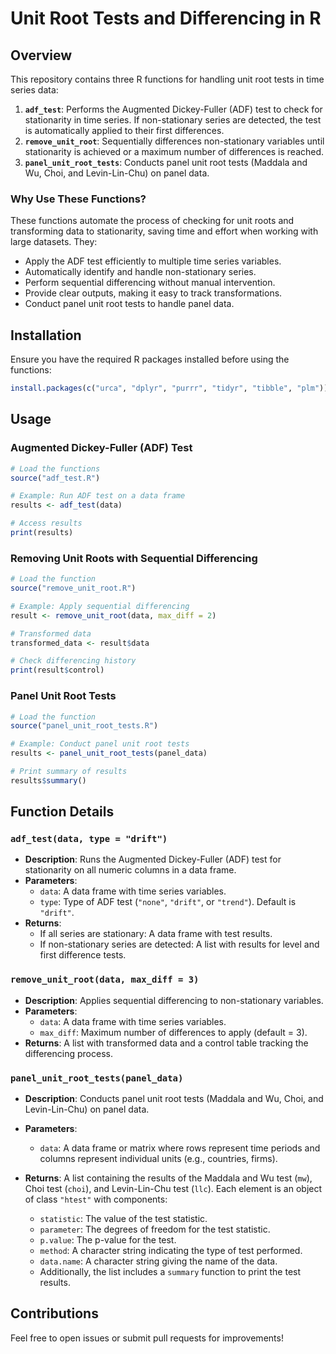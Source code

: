 # Unit Root Tests and Differencing in R

## Overview
This repository contains three R functions for handling unit root tests in time series data:

1. **`adf_test`**: Performs the Augmented Dickey-Fuller (ADF) test to check for stationarity in time series. If non-stationary series are detected, the test is automatically applied to their first differences.
2. **`remove_unit_root`**: Sequentially differences non-stationary variables until stationarity is achieved or a maximum number of differences is reached.
3. **`panel_unit_root_tests`**: Conducts panel unit root tests (Maddala and Wu, Choi, and Levin-Lin-Chu) on panel data.

### Why Use These Functions?
These functions automate the process of checking for unit roots and transforming data to stationarity, saving time and effort when working with large datasets. They:
- Apply the ADF test efficiently to multiple time series variables.
- Automatically identify and handle non-stationary series.
- Perform sequential differencing without manual intervention.
- Provide clear outputs, making it easy to track transformations.
- Conduct panel unit root tests to handle panel data.

## Installation
Ensure you have the required R packages installed before using the functions:

```r
install.packages(c("urca", "dplyr", "purrr", "tidyr", "tibble", "plm"))
```

## Usage
### Augmented Dickey-Fuller (ADF) Test

```r
# Load the functions
source("adf_test.R")

# Example: Run ADF test on a data frame
results <- adf_test(data)

# Access results
print(results)
```

### Removing Unit Roots with Sequential Differencing

```r
# Load the function
source("remove_unit_root.R")

# Example: Apply sequential differencing
result <- remove_unit_root(data, max_diff = 2)

# Transformed data
transformed_data <- result$data

# Check differencing history
print(result$control)
```

### Panel Unit Root Tests

```r
# Load the function
source("panel_unit_root_tests.R")

# Example: Conduct panel unit root tests
results <- panel_unit_root_tests(panel_data)

# Print summary of results
results$summary()
```

## Function Details
### `adf_test(data, type = "drift")`
- **Description**: Runs the Augmented Dickey-Fuller (ADF) test for stationarity on all numeric columns in a data frame.
- **Parameters**:
  - `data`: A data frame with time series variables.
  - `type`: Type of ADF test (`"none"`, `"drift"`, or `"trend"`). Default is `"drift"`.
- **Returns**:
  - If all series are stationary: A data frame with test results.
  - If non-stationary series are detected: A list with results for level and first difference tests.

### `remove_unit_root(data, max_diff = 3)`
- **Description**: Applies sequential differencing to non-stationary variables.
- **Parameters**:
  - `data`: A data frame with time series variables.
  - `max_diff`: Maximum number of differences to apply (default = 3).
- **Returns**: A list with transformed data and a control table tracking the differencing process.


### `panel_unit_root_tests(panel_data)`

- **Description**: Conducts panel unit root tests (Maddala and Wu, Choi, and Levin-Lin-Chu) on panel data.

- **Parameters**:
  - `data`: A data frame or matrix where rows represent time periods and columns represent individual units (e.g., countries, firms).

- **Returns**: A list containing the results of the Maddala and Wu test (`mw`), Choi test (`choi`), and Levin-Lin-Chu test (`llc`). Each element is an object of class `"htest"` with components:
  - `statistic`: The value of the test statistic.
  - `parameter`: The degrees of freedom for the test statistic.
  - `p.value`: The p-value for the test.
  - `method`: A character string indicating the type of test performed.
  - `data.name`: A character string giving the name of the data.
  - Additionally, the list includes a `summary` function to print the test results.



## Contributions
Feel free to open issues or submit pull requests for improvements!
